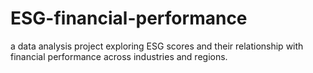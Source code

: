 # ESG-financial-performance
a data analysis project exploring ESG scores and their relationship with financial performance across industries and regions.
